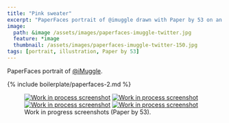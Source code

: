 ```yaml
---
title: "Pink sweater"
excerpt: "PaperFaces portrait of @imuggle drawn with Paper by 53 on an iPad."
image: 
  path: &image /assets/images/paperfaces-imuggle-twitter.jpg 
  feature: *image
  thumbnail: /assets/images/paperfaces-imuggle-twitter-150.jpg
tags: [portrait, illustration, Paper by 53]
---
```


PaperFaces portrait of [@iMuggle](https://twitter.com/iMuggle).

{% include boilerplate/paperfaces-2.md %}

<figure class="half">
	<a href="/assets/images/paperfaces-imuggle-process-1-lg.jpg"><img src="/assets/images/paperfaces-imuggle-process-1-600.jpg" alt="Work in process screenshot"></a>
	<a href="/assets/images/paperfaces-imuggle-process-2-lg.jpg"><img src="/assets/images/paperfaces-imuggle-process-2-600.jpg" alt="Work in process screenshot"></a>
	<a href="/assets/images/paperfaces-imuggle-process-3-lg.jpg"><img src="/assets/images/paperfaces-imuggle-process-3-600.jpg" alt="Work in process screenshot"></a>
	<a href="/assets/images/paperfaces-imuggle-process-4-lg.jpg"><img src="/assets/images/paperfaces-imuggle-process-4-600.jpg" alt="Work in process screenshot"></a>
	<figcaption>Work in progress screenshots (Paper by 53).</figcaption>
</figure>

